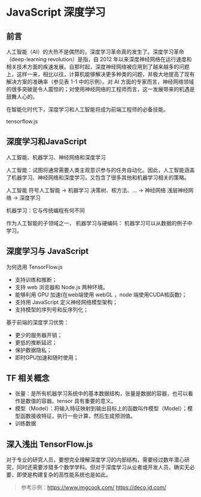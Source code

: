 # JavaScript 深度学习

## 前言

人工智能（AI）的大热不是偶然的，深度学习革命真的发生了。深度学习革命（deep-learning revolution）是指，自 2012 年以来深度神经网络在运行速度和相关技术方面的疾速发展。自那时起，深度神经网络被应用到了越来越多的问题上，这样一来，相比以往，计算机能够解决更多种类的问题，并极大地提高了现有解决方案的准确率（参见表 1-1 中的示例）。对 AI 方面的专家而言，神经网络领域的很多突破是令人震惊的；对使用神经网络的工程师而言，这一发展带来的机遇是鼓舞人心的。


在智能化时代下，深度学习和人工智能将成为前端工程师的必备技能。

tensorflow.js

## 深度学习和JavaScript

人工智能、机器学习、神经网络和深度学习

人工智能：试图将通常需要人类主观意识参与的任务自动化。因此，人工智能涵盖了机器学习、神经网络和深度学习，又包含了很多其他和机器学习相关的策略。

人工智能 符号人工智能 -> 机器学习 决策树、核方法、... -> 神经网络 浅层神经网络 -> 深度学习

机器学习：它与传统编程有何不同

作为人工智能的子领域之一，
机器学习与硬编码：
机器学习可以从数据的例子中学习。

## 深度学习与 JavaScript

为何选用 TensorFlow.js

- 支持训练和推断；
- 支持 web 浏览器和 Node.js 两种环境。
- 能够利用 GPU 加速(在web端使用 webGL ，node 端使用CUDA核函数)；
- 支持用 JavaScript 定义神经网络模型架构；
- 支持模型的序列号和反序列化；

基于前端的深度学习优势：

- 更少的服务器开销；
- 更低的推断延迟；
- 保护数据隐私；
- 即时GPU加速和随时使用；

## TF 相关概念

- 张量：是所有机器学习系统中的基本数据结构，张量是数据的容器，也可以看作是数值的容器。tensor 具有重要的意义。
- 模型（Model）：将输入特征映射到输出目标上的函数叫作模型（Model）；模型函数接收特征，执行一些计算，然后生成预测值。
- 训练数据

## 深入浅出 TensorFlow.js

对于专业的研究人员，要想完全理解深度学习的内部结构，需要经过数年潜心研究，同时还需要涉猎多个数学学科。但对于深度学习从业者或开发人员，确实无必要，即使是构建复杂的高性能系统也是如此。

> 参考示例：<https://www.imgcook.com/>
> <https://deco.jd.com/>